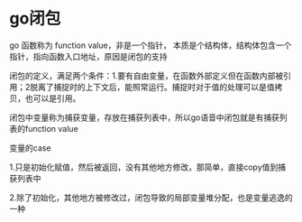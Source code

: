 # go闭包

go 函数称为 function value，非是一个指针， 本质是个结构体，结构体包含一个指针，指向函数入口地址，原因是闭包的支持

闭包的定义，满足两个条件：1.要有自由变量，在函数外部定义但在函数内部被引用；2脱离了捕捉时的上下文后，能照常运行。捕捉时对于值的处理可以是值拷贝，也可以是引用。

 闭包中变量称为捕获变量，存放在捕获列表中，所以go语音中闭包就是有捕获列表的function value

变量的case

1.只是初始化赋值，然后被返回，没有其他地方修改，那简单，直接copy值到捕获列表中

2.除了初始化，其他地方被修改过，闭包导致的局部变量堆分配，也是变量逃逸的一种



